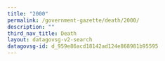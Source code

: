 ```yaml
---
title: "2000"
permalink: /government-gazette/death/2000/
description: ""
third_nav_title: Death
layout: datagovsg-v2-search
datagovsg-id: d_959e86acd18142ad124e868981b95595
---
```


